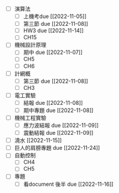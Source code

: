- [ ] 演算法
	- [ ] 上機考due [[2022-11-05]]
	- [ ] 第三節 due [[2022-11-08]]
	- [ ] HW3 due [[2022-11-14]]
	- [ ] CH15
- [ ] 機械設計原理
	- [ ] 期中 due [[2022-11-07]]
	- [ ] CH5
	- [ ] CH6
- [ ] 計網概
	- [ ] 第三節 due [[2022-11-08]]
	- [ ] CH3
- [ ] 電工實驗
	- [ ] 結報 due [[2022-11-08]]
	- [ ] 期中專題 due [[2022-11-08]]
- [ ] 機械工程實驗
	- [ ] 應力波結報 due [[2022-11-09]]
	- [ ] 震動結報 due [[2022-11-09]]
- [ ] 澆水 [[2022-11-15]]
- [ ] 巨人的肩膀專題 due [[2022-11-24]]
- [ ] 自動控制
	- [ ] CH4
	- [ ] CH5
- [ ] 專題
	- [ ] 看document 後半 due [[2022-11-16]]